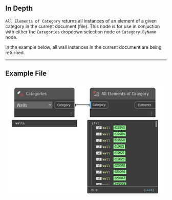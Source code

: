 ## In Depth
`All Elements of Category` returns all instances of an element of a given category in the current document (file). This node is for use in conjuction with either the `Categories` dropdown selection node or `Category.ByName` node.

In the example below, all wall instances in the current document are being returned.
___
## Example File

![All Elements of Category](./DSRevitNodesUI.ElementsOfCategory_img.jpg)